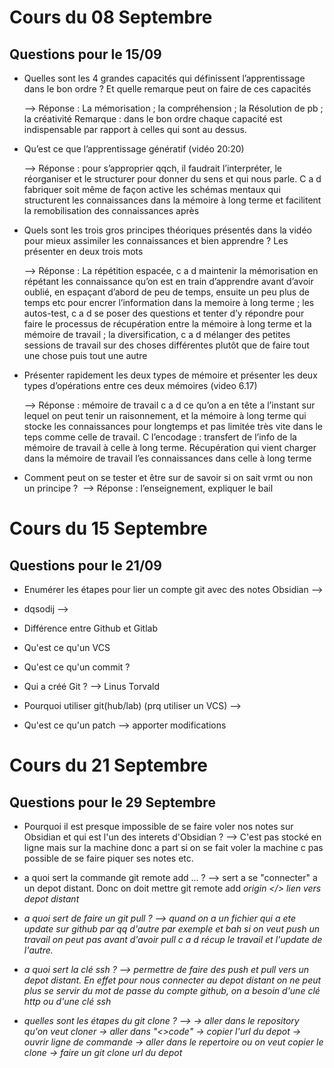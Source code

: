 
# Cours du 08 Septembre
##  Questions pour le 15/09 


- Quelles sont les 4 grandes capacités qui définissent l’apprentissage dans le bon ordre ? Et quelle remarque peut on faire de ces capacités 

	--> Réponse : La mémorisation ; la compréhension ; la Résolution de pb ; la créativité
	Remarque : dans le bon ordre chaque capacité est indispensable par rapport à celles qui sont au dessus. 

  

- Qu’est ce que l’apprentissage génératif (vidéo 20:20)

	--> Réponse : pour s’approprier qqch, il faudrait l’interpréter, le réorganiser et le structurer pour donner du sens et qui nous parle. C a d fabriquer soit même de façon active les schémas mentaux qui structurent les connaissances dans la mémoire à long terme et facilitent la remobilisation des connaissances après 

  
- Quels sont les trois gros principes théoriques présentés dans la vidéo pour mieux assimiler les connaissances et bien apprendre ? Les présenter en deux trois mots 

	--> Réponse : La répétition espacée, c a d maintenir la mémorisation en répétant les connaissance qu’on est en train d’apprendre avant d’avoir oublié, en espaçant d’abord de peu de temps, ensuite un peu plus de temps etc pour encrer l’information dans la memoire à long terme ; les autos-test, c a d se poser des questions et tenter d’y répondre pour faire le processus de récupération entre la mémoire à long terme et la mémoire de travail ; la diversification, c a d mélanger des petites sessions de travail sur des choses différentes plutôt que de faire tout une chose puis tout une autre 

- Présenter rapidement les deux types de mémoire et présenter les deux types d’opérations entre ces deux mémoires (video 6.17)

	--> Réponse : mémoire de travail c a d ce qu’on a en tête a l’instant sur lequel on peut tenir un raisonnement, et la mémoire à long terme qui stocke les connaissances pour longtemps et pas limitée très vite dans le teps comme celle de travail. C l’encodage : transfert de l’info de la mémoire de travail à celle à long terme. Récupération qui vient charger dans la mémoire de travail l’es connaissances dans celle à long terme 

  

- Comment peut on se tester et être sur de savoir si on sait vrmt ou non un principe ? 
	--> Réponse : l’enseignement, expliquer le bail


# Cours du 15 Septembre 
## Questions pour le 21/09

- Enumérer les étapes pour lier un compte git avec des notes Obsidian 
	--> 

- dqsodij
	-->
  

-   Différence entre Github et Gitlab

-    Qu'est ce qu'un VCS

-   Qu'est ce qu'un commit ?

-   Qui a créé Git ? --> Linus Torvald

-   Pourquoi utiliser git(hub/lab) (prq utiliser un VCS)
        -->

-   Qu'est ce qu'un patch
        --> apporter modifications


# Cours du 21 Septembre 
## Questions pour le 29 Septembre 

- Pourquoi il est presque impossible de se faire voler nos notes sur Obsidian et qui est l'un des interets d'Obsidian ?
  	--> C'est pas stocké en ligne mais sur la machine donc a part si on se fait voler la machine c pas possible de se faire piquer ses notes etc.

- a quoi sert la commande git remote add ... ?
  	--> sert a se "connecter" a un depot distant. Donc on doit mettre git remote add <i> origin </> <i> lien vers depot distant </i>

- a quoi sert de faire un git pull ?
  	-->  quand on a un fichier qui a ete update sur github par qq d'autre par exemple et bah si on veut push un travail on peut pas avant d'avoir pull c a d récup le travail et l'update de l'autre.

- a quoi sert la clé ssh ?
  	--> permettre de faire des push et pull vers un depot distant. En effet pour nous connecter au depot distant on ne peut plus se servir du mot de passe du compte github, on a besoin d'une clé http ou d'une clé ssh

- quelles sont les étapes du git clone ?
  	-->
	  -> aller dans le repository qu'on veut cloner 
	  -> aller dans "<>code"
	  -> copier l'url du depot
	  -> ouvrir ligne de commande 
	  -> aller dans le repertoire ou on veut copier le clone 
	  -> faire un git clone <i> url du depot </i> 

